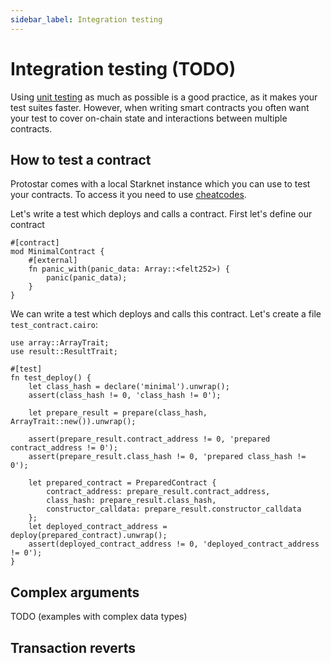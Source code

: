 ```yaml
---
sidebar_label: Integration testing
---
```


# Integration testing (TODO)

Using [unit testing](./01-unit-testing.md) as much as possible is a good practice, as it makes your test suites faster. However, when writing smart contracts you often want your test to cover on-chain state and interactions between multiple contracts.

## How to test a contract

Protostar comes with a local Starknet instance which you can use to test your contracts. To access it you need to use [cheatcodes](./cheatcodes-refernce/). 

Let's write a test which deploys and calls a contract. First let's define our contract 

```cairo title="Deployed contract"
#[contract]
mod MinimalContract {
    #[external]
    fn panic_with(panic_data: Array::<felt252>) {
        panic(panic_data);
    }
}
```

We can write a test which deploys and calls this contract. Let's create a file `test_contract.cairo`:
```cairo title="Example"
use array::ArrayTrait;
use result::ResultTrait;

#[test]
fn test_deploy() {
    let class_hash = declare('minimal').unwrap();
    assert(class_hash != 0, 'class_hash != 0');

    let prepare_result = prepare(class_hash, ArrayTrait::new()).unwrap();

    assert(prepare_result.contract_address != 0, 'prepared contract_address != 0');
    assert(prepare_result.class_hash != 0, 'prepared class_hash != 0');

    let prepared_contract = PreparedContract {
        contract_address: prepare_result.contract_address,
        class_hash: prepare_result.class_hash,
        constructor_calldata: prepare_result.constructor_calldata
    };
    let deployed_contract_address = deploy(prepared_contract).unwrap();
    assert(deployed_contract_address != 0, 'deployed_contract_address != 0');
}
```


## Complex arguments
TODO (examples with complex data types)

## Transaction reverts

